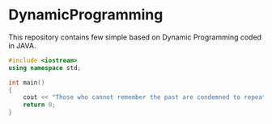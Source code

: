 # DynamicProgramming
This repository contains few simple based on Dynamic Programming coded in JAVA.
```cpp
#include <iostream>
using namespace std;

int main()
{
    cout << "Those who cannot remember the past are condemned to repeat it." << '\n';
    return 0;
}
```

